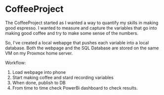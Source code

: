 # CoffeeProject
 
The CoffeeProject started as I wanted a way to quantify my skills in making good espresso. I wanted to measure and capture the variables that go into making good coffee and try to make some sense of the numbers. 

So, I've created a local webapge that pushes each variable into a local database. Both the webpage and the SQL Database are stored on the same VM on my Proxmox home server. 

Workflow: 
 
1. Load webpage into phone
2. Start making coffee and stard recording variables
3. When done, publish to DB 
4. From time to time check PowerBi dashboard to check results.
